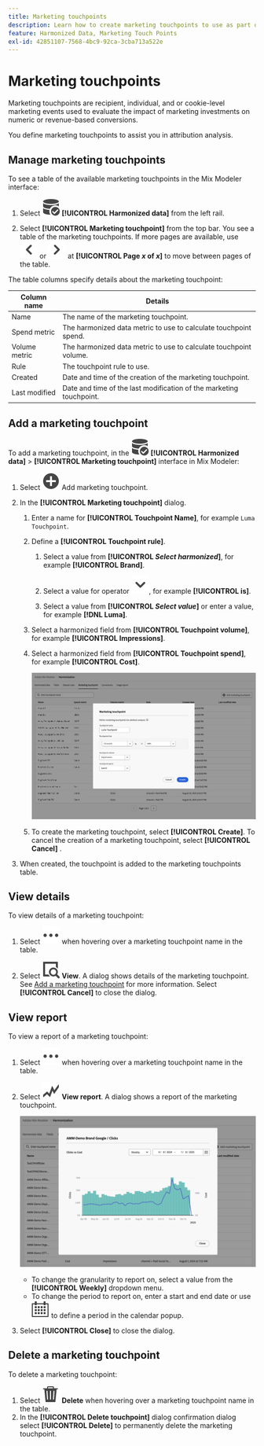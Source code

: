 ```yaml
---
title: Marketing touchpoints
description: Learn how to create marketing touchpoints to use as part of harmonizing your data in Mix Modeler.
feature: Harmonized Data, Marketing Touch Points
exl-id: 42851107-7568-4bc9-92ca-3cba713a522e
---
```

# Marketing touchpoints

Marketing touchpoints are recipient, individual, and or cookie-level marketing events used to evaluate the impact of marketing investments on numeric or revenue-based conversions.

You define marketing touchpoints to assist you in attribution analysis.

## Manage marketing touchpoints

To see a table of the available marketing touchpoints in the Mix Modeler interface:

1. Select ![DataSearch](/help/assets/icons/DataCheck.svg) **[!UICONTROL Harmonized data]** from the left rail.
   
1. Select **[!UICONTROL Marketing touchpoint]** from the top bar. You see a table of the marketing touchpoints. If more pages are available, use ![Arrow left](/help/assets/icons/ChevronLeft.svg) or ![Arrow Right](/help/assets/icons/ChevronRight.svg) at **[!UICONTROL Page _x_ of _x_]** to move between pages of the table.

The table columns specify details about the marketing touchpoint:

| Column name | Details |
| --- | ---|
| Name | The name of the marketing touchpoint.  |
| Spend metric | The harmonized data metric to use to calculate touchpoint spend.  |
| Volume metric | The harmonized data metric to use to calculate touchpoint volume. |
| Rule | The touchpoint rule to use. | 
| Created | Date and time of the creation of the marketing touchpoint. |
| Last modified | Date and time of the last modification of the marketing touchpoint. |


## Add a marketing touchpoint

To add a marketing touchpoint, in the ![DataSearch](/help/assets/icons/DataCheck.svg) **[!UICONTROL Harmonized data]** > **[!UICONTROL Marketing touchpoint]** interface in Mix Modeler:

1. Select ![Add](/help/assets/icons/AddCircle.svg) Add marketing touchpoint.

1. In the **[!UICONTROL Marketing touchpoint]** dialog.

    1. Enter a name for **[!UICONTROL Touchpoint Name]**, for example `Luma Touchpoint`.

    1. Define a **[!UICONTROL Touchpoint rule]**.

       1. Select a value from **[!UICONTROL *Select harmonized*]**, for example **[!UICONTROL Brand]**.

       1. Select a value for operator ![Chevron](/help/assets/icons/ChevronDown.svg), for example **[!UICONTROL is]**.

       1. Select a value from **[!UICONTROL *Select value*]** or enter a value, for example **[!DNL Luma]**.

    1. Select a harmonized field from **[!UICONTROL Touchpoint volume]**, for example **[!UICONTROL Impressions]**.

    1. Select a harmonized field from **[!UICONTROL Touchpoint spend]**, for example **[!UICONTROL Cost]**.
   
       ![Marketing touchpoint](/help/assets/create-touchpoint.png)

    1. To create the marketing touchpoint, select **[!UICONTROL Create]**. To cancel the creation of a marketing touchpoint, select **[!UICONTROL Cancel]** .

1. When created, the touchpoint is added to the marketing touchpoints table.


## View details

To view details of a marketing touchpoint:

1. Select ![More](/help/assets/icons/More.svg) when hovering over a marketing touchpoint name in the table.

1. Select ![View](/help/assets/icons/ViewDetail.svg) **View**. A dialog shows details of the marketing touchpoint. See [Add a marketing touchpoint](#add-a-marketing-touchpoint) for more information. Select **[!UICONTROL Cancel]** to close the dialog.


## View report

To view a report of a marketing touchpoint:

1. Select ![More](/help/assets/icons/More.svg) when hovering over a marketing touchpoint name in the table.

1. Select ![GraphTrend](/help/assets/icons/GraphTrend.svg) **View report**. A dialog shows a report of the marketing touchpoint.

   ![Marketing touchpoint view report](../assets/marketingtouchpoint-view-report.png)

   * To change the granularity to report on, select a value from the **[!UICONTROL Weekly]** dropdown menu.
   * To change the period to report on, enter a start and end date or use ![Calendar](/help/assets/icons/Calendar.svg) to define a period in the calendar popup.

1. Select **[!UICONTROL Close]** to close the dialog.

## Delete a marketing touchpoint

To delete a marketing touchpoint:

1. Select ![Delete](/help/assets/icons/Delete.svg) **Delete** when hovering over a marketing touchpoint name in the table. 
1. In the **[!UICONTROL Delete touchpoint]** dialog confirmation dialog select **[!UICONTROL Delete]** to permanently delete the marketing touchpoint.

